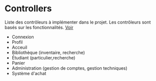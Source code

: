 
Controllers
===========

Liste des contrôleurs à implémenter dans le projet. Les contrôleurs sont basés sur les fonctionnalités. [Voir]("fonctionnalites.md")

- Connexion
- Profil
- Acceuil
- Bibliothèque (inventaire, recherche)
- Étudiant (particulier,recherche)
- Panier
- Administration (gestion de comptes, gestion techniques)
- Système d'achat
